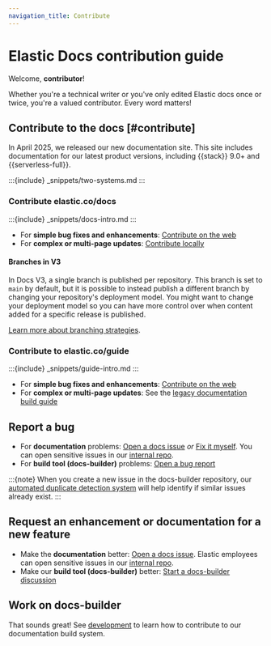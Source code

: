 ```yaml
---
navigation_title: Contribute
---
```


# Elastic Docs contribution guide

Welcome, **contributor**!

Whether you're a technical writer or you've only edited Elastic docs once or twice, you're a valued contributor. Every word matters!

## Contribute to the docs [#contribute]

In April 2025, we released our new documentation site. This site includes documentation for our latest product versions, including {{stack}} 9.0+ and {{serverless-full}}.

:::{include} _snippets/two-systems.md
:::

### Contribute elastic.co/docs

:::{include} _snippets/docs-intro.md
:::

* For **simple bug fixes and enhancements**: [Contribute on the web](on-the-web.md)
* For **complex or multi-page updates**: [Contribute locally](locally.md)

#### Branches in V3

In Docs V3, a single branch is published per repository. This branch is set to `main` by default, but it is possible to instead publish a different branch by changing your repository's deployment model. You might want to change your deployment model so you can have more control over when content added for a specific release is published.

[Learn more about branching strategies](/contribute/branching-strategy.md).

### Contribute to elastic.co/guide

:::{include} _snippets/guide-intro.md
:::

* For **simple bug fixes and enhancements**: [Contribute on the web](on-the-web.md)
* For **complex or multi-page updates**: See the [legacy documentation build guide](https://github.com/elastic/docs?tab=readme-ov-file#building-documentation)

## Report a bug

* For **documentation** problems: [Open a docs issue](https://github.com/elastic/docs-content/issues/new?template=internal-request.yaml) *or* [Fix it myself](locally.md). You can open sensitive issues in our [internal repo](https://github.com/elastic/docs-content-internal/issues/new/choose).
* For **build tool (docs-builder)** problems: [Open a bug report](https://github.com/elastic/docs-builder/issues/new?template=bug-report.yaml)

:::{note}
When you create a new issue in the docs-builder repository, our [automated duplicate detection system](duplicate-detection.md) will help identify if similar issues already exist.
:::

## Request an enhancement or documentation for a new feature

* Make the **documentation** better: [Open a docs issue](https://github.com/elastic/docs-content/issues/new?template=internal-request.yaml). Elastic employees can open sensitive issues in our [internal repo](https://github.com/elastic/docs-content-internal/issues/new/choose).
* Make our **build tool (docs-builder)** better: [Start a docs-builder discussion](https://github.com/elastic/docs-builder/discussions)

## Work on docs-builder

That sounds great! See [development](../development/index.md) to learn how to contribute to our documentation build system.